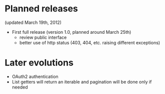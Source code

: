 Planned releases
================

(updated March 19th, 2012)

* First full release (version 1.0, planned around March 25th)
    * review public interface
    * better use of http status (403, 404, etc. raising different exceptions)

Later evolutions
================

* OAuth2 authentication
* List getters will return an iterable and pagination will be done only if needed
